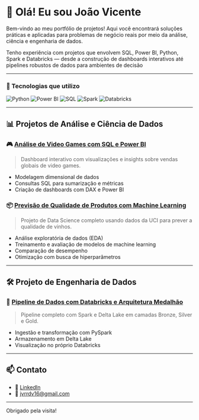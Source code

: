 # 👋 Olá! Eu sou João Vicente

Bem-vindo ao meu portfólio de projetos! Aqui você encontrará soluções práticas e aplicadas para problemas de negócio reais por meio da análise, ciência e engenharia de dados.

Tenho experiência com projetos que envolvem SQL, Power BI, Python, Spark e Databricks — desde a construção de dashboards interativos até pipelines robustos de dados para ambientes de decisão

---

### 🧰 Tecnologias que utilizo

![Python](https://img.shields.io/badge/Python-3776AB?style=for-the-badge&logo=python&logoColor=white)
![Power BI](https://img.shields.io/badge/PowerBI-F2C811?style=for-the-badge&logo=powerbi&logoColor=black)
![SQL](https://img.shields.io/badge/SQL-336791?style=for-the-badge&logo=postgresql&logoColor=white)
![Spark](https://img.shields.io/badge/Apache%20Spark-E25A1C?style=for-the-badge&logo=apachespark&logoColor=white)
![Databricks](https://img.shields.io/badge/Databricks-FF3621?style=for-the-badge&logo=databricks&logoColor=white)

---

## 📊 Projetos de Análise e Ciência de Dados

### 🎮 [Análise de Video Games com SQL e Power BI](https://github.com/JoaoVicenteRubia/video-game-analytics-sql-powerbi)
> Dashboard interativo com visualizações e insights sobre vendas globais de video games.
- Modelagem dimensional de dados
- Consultas SQL para sumarização e métricas
- Criação de dashboards com DAX e Power BI

### 📦 [Previsão de Qualidade de Produtos com Machine Learning](https://github.com/JoaoVicenteRubia/Data_Science)
> Projeto de Data Science completo usando dados da UCI para prever a qualidade de vinhos.
- Análise exploratória de dados (EDA)
- Treinamento e avaliação de modelos de machine learning
- Comparação de desempenho
- Otimização com busca de hiperparâmetros

---

## 🛠️ Projeto de Engenharia de Dados

### 🔄 [Pipeline de Dados com Databricks e Arquitetura Medalhão](https://github.com/JoaoVicenteRubia/databricks-pipeline-medalhao)
> Pipeline completo com Spark e Delta Lake em camadas Bronze, Silver e Gold.
- Ingestão e transformação com PySpark
- Armazenamento em Delta Lake
- Visualização no próprio Databricks

---

## 📫 Contato
- 💼 [LinkedIn](https://www.linkedin.com/in/joaovita)
- 📧 jvrrdv16@gmail.com

---

Obrigado pela visita!
